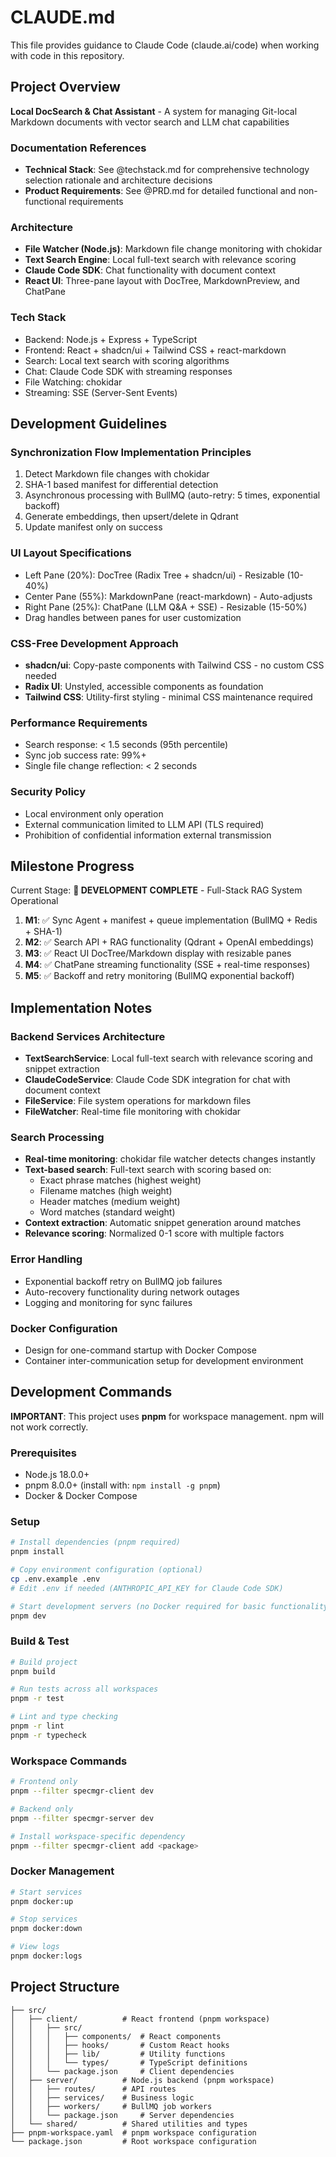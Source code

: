 # CLAUDE.md

This file provides guidance to Claude Code (claude.ai/code) when working with code in this repository.

## Project Overview

**Local DocSearch & Chat Assistant** - A system for managing Git-local Markdown documents with vector search and LLM chat capabilities

### Documentation References
- **Technical Stack**: See @techstack.md for comprehensive technology selection rationale and architecture decisions
- **Product Requirements**: See @PRD.md for detailed functional and non-functional requirements

### Architecture
- **File Watcher (Node.js)**: Markdown file change monitoring with chokidar
- **Text Search Engine**: Local full-text search with relevance scoring
- **Claude Code SDK**: Chat functionality with document context
- **React UI**: Three-pane layout with DocTree, MarkdownPreview, and ChatPane

### Tech Stack
- Backend: Node.js + Express + TypeScript
- Frontend: React + shadcn/ui + Tailwind CSS + react-markdown
- Search: Local text search with scoring algorithms
- Chat: Claude Code SDK with streaming responses
- File Watching: chokidar
- Streaming: SSE (Server-Sent Events)

## Development Guidelines

### Synchronization Flow Implementation Principles
1. Detect Markdown file changes with chokidar
2. SHA-1 based manifest for differential detection
3. Asynchronous processing with BullMQ (auto-retry: 5 times, exponential backoff)
4. Generate embeddings, then upsert/delete in Qdrant
5. Update manifest only on success

### UI Layout Specifications
- Left Pane (20%): DocTree (Radix Tree + shadcn/ui) - Resizable (10-40%)
- Center Pane (55%): MarkdownPane (react-markdown) - Auto-adjusts
- Right Pane (25%): ChatPane (LLM Q&A + SSE) - Resizable (15-50%)
- Drag handles between panes for user customization

### CSS-Free Development Approach
- **shadcn/ui**: Copy-paste components with Tailwind CSS - no custom CSS needed
- **Radix UI**: Unstyled, accessible components as foundation
- **Tailwind CSS**: Utility-first styling - minimal CSS maintenance required

### Performance Requirements
- Search response: < 1.5 seconds (95th percentile)
- Sync job success rate: 99%+
- Single file change reflection: < 2 seconds

### Security Policy
- Local environment only operation
- External communication limited to LLM API (TLS required)
- Prohibition of confidential information external transmission

## Milestone Progress

Current Stage: **🎉 DEVELOPMENT COMPLETE** - Full-Stack RAG System Operational

1. **M1**: ✅ Sync Agent + manifest + queue implementation (BullMQ + Redis + SHA-1)
2. **M2**: ✅ Search API + RAG functionality (Qdrant + OpenAI embeddings)
3. **M3**: ✅ React UI DocTree/Markdown display with resizable panes
4. **M4**: ✅ ChatPane streaming functionality (SSE + real-time responses)
5. **M5**: ✅ Backoff and retry monitoring (BullMQ exponential backoff)

## Implementation Notes

### Backend Services Architecture
- **TextSearchService**: Local full-text search with relevance scoring and snippet extraction
- **ClaudeCodeService**: Claude Code SDK integration for chat with document context
- **FileService**: File system operations for markdown files
- **FileWatcher**: Real-time file monitoring with chokidar

### Search Processing
- **Real-time monitoring**: chokidar file watcher detects changes instantly
- **Text-based search**: Full-text search with scoring based on:
  - Exact phrase matches (highest weight)
  - Filename matches (high weight) 
  - Header matches (medium weight)
  - Word matches (standard weight)
- **Context extraction**: Automatic snippet generation around matches
- **Relevance scoring**: Normalized 0-1 score with multiple factors

### Error Handling
- Exponential backoff retry on BullMQ job failures
- Auto-recovery functionality during network outages
- Logging and monitoring for sync failures

### Docker Configuration
- Design for one-command startup with Docker Compose
- Container inter-communication setup for development environment

## Development Commands

**IMPORTANT**: This project uses **pnpm** for workspace management. npm will not work correctly.

### Prerequisites
- Node.js 18.0.0+
- pnpm 8.0.0+ (install with: `npm install -g pnpm`)
- Docker & Docker Compose

### Setup
```bash
# Install dependencies (pnpm required)
pnpm install

# Copy environment configuration (optional)
cp .env.example .env
# Edit .env if needed (ANTHROPIC_API_KEY for Claude Code SDK)

# Start development servers (no Docker required for basic functionality)
pnpm dev
```

### Build & Test
```bash
# Build project
pnpm build

# Run tests across all workspaces
pnpm -r test

# Lint and type checking
pnpm -r lint
pnpm -r typecheck
```

### Workspace Commands
```bash
# Frontend only
pnpm --filter specmgr-client dev

# Backend only
pnpm --filter specmgr-server dev

# Install workspace-specific dependency
pnpm --filter specmgr-client add <package>
```

### Docker Management
```bash
# Start services
pnpm docker:up

# Stop services
pnpm docker:down

# View logs
pnpm docker:logs
```

## Project Structure

```
├── src/
│   ├── client/          # React frontend (pnpm workspace)
│   │   ├── src/
│   │   │   ├── components/  # React components
│   │   │   ├── hooks/       # Custom React hooks
│   │   │   ├── lib/         # Utility functions
│   │   │   └── types/       # TypeScript definitions
│   │   └── package.json     # Client dependencies
│   ├── server/          # Node.js backend (pnpm workspace)
│   │   ├── routes/      # API routes
│   │   ├── services/    # Business logic
│   │   ├── workers/     # BullMQ job workers
│   │   └── package.json     # Server dependencies
│   └── shared/          # Shared utilities and types
├── pnpm-workspace.yaml  # pnpm workspace configuration
└── package.json         # Root workspace configuration
```